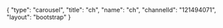{
    "type": "carousel",
    "title": "ch",
    "name": "ch",
    "channelId": "121494071",
    "layout": "bootstrap"
}